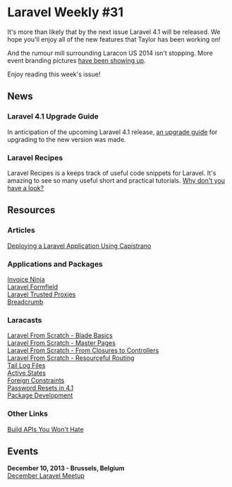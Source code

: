 # Laravel Weekly #31

It's more than likely that by the next issue Laravel 4.1 will be released. We hope you'll enjoy all of the new features that Taylor has been working on!

And the rumour mill surrounding Laracon US 2014 isn't stopping. More event branding pictures [have been showing up](http://dribbble.com/shots/1325510-Branding-Laracon-Round-2).

Enjoy reading this week's issue!


## News

### Laravel 4.1 Upgrade Guide

In anticipation of the upcoming Laravel 4.1 release, [an upgrade guide](https://github.com/laravel/laravel/blob/develop/upgrade.md) for upgrading to the new version was made.

### Laravel Recipes

Laravel Recipes is a keeps track of useful code snippets for Laravel. It's amazing to see so many useful short and practical tutorials. [Why don't you have a look?](http://laravel-recipes.com/)


## Resources

### Articles

[Deploying a Laravel Application Using Capistrano](http://net.tutsplus.com/tutorials/php/deploying-a-laravel-application-using-capistrano/)

### Applications and Packages

[Invoice Ninja](https://github.com/hillelcoren/invoice-ninja)  
[Laravel Formfield](https://github.com/JeffreyWay/Laravel-FormField)  
[Laravel Trusted Proxies](https://github.com/fideloper/TrustedProxy)  
[Breadcrumb](https://github.com/noherczeg/breadcrumb)  

### Laracasts

[Laravel From Scratch - Blade Basics](https://laracasts.com/series/laravel-from-scratch/episodes/6)  
[Laravel From Scratch - Master Pages](https://laracasts.com/series/laravel-from-scratch/episodes/7)  
[Laravel From Scratch - From Closures to Controllers](https://laracasts.com/series/laravel-from-scratch/episodes/8)  
[Laravel From Scratch - Resourceful Routing](https://laracasts.com/series/laravel-from-scratch/episodes/9)  
[Tail Log Files](https://laracasts.com/lessons/artisan-tail)  
[Active States](https://laracasts.com/lessons/active-states)  
[Foreign Constraints](https://laracasts.com/lessons/foreign-key-constraints)  
[Password Resets in 4.1](https://laracasts.com/lessons/laravel-password-resets-in-4-1)  
[Package Development](https://laracasts.com/lessons/package-development-101)  

### Other Links

[Build APIs You Won't Hate](https://leanpub.com/build-apis-you-wont-hate)  


## Events

**December 10, 2013 - Brussels, Belgium**  
[December Laravel Meetup](http://www.meetup.com/Laravel-Brussels/events/148643492/)